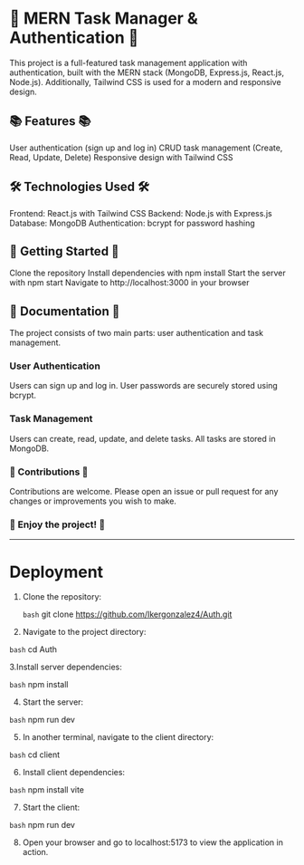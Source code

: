 # 🚀 MERN Task Manager & Authentication 🚀
This project is a full-featured task management application with authentication, built with the MERN stack (MongoDB, Express.js, React.js, Node.js). Additionally, Tailwind CSS is used for a modern and responsive design.

## 📚 Features 📚
User authentication (sign up and log in)
CRUD task management (Create, Read, Update, Delete)
Responsive design with Tailwind CSS

## 🛠️ Technologies Used 🛠️
Frontend: React.js with Tailwind CSS
Backend: Node.js with Express.js
Database: MongoDB
Authentication: bcrypt for password hashing

## 🚀 Getting Started 🚀
Clone the repository
Install dependencies with npm install
Start the server with npm start
Navigate to http://localhost:3000 in your browser

## 📖 Documentation 📖
The project consists of two main parts: user authentication and task management.

### User Authentication
Users can sign up and log in. User passwords are securely stored using bcrypt.

### Task Management
Users can create, read, update, and delete tasks. All tasks are stored in MongoDB.

### 🙏 Contributions 🙏
Contributions are welcome. Please open an issue or pull request for any changes or improvements you wish to make.

### 🎉 Enjoy the project! 🎉

---

# Deployment

1. Clone the repository:

   ```bash```
   git clone https://github.com/Ikergonzalez4/Auth.git

2. Navigate to the project directory:

```bash```
cd Auth

3.Install server dependencies:

```bash```
npm install

4. Start the server:

```bash```
npm run dev

5. In another terminal, navigate to the client directory:

```bash```
cd client

6. Install client dependencies:

```bash```
npm install vite

7. Start the client:

```bash```
npm run dev

8. Open your browser and go to localhost:5173 to view the application in action.
